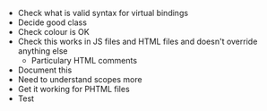 * Check what is valid syntax for virtual bindings
* Decide good class
* Check colour is OK
* Check this works in JS files and HTML files and doesn't override anything else
    * Particulary HTML comments
* Document this
* Need to understand scopes more
* Get it working for PHTML files
* Test